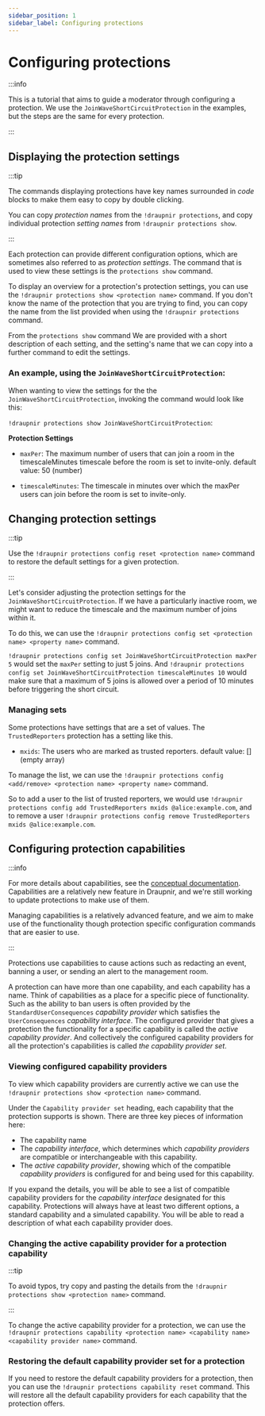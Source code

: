 ```yaml
---
sidebar_position: 1
sidebar_label: Configuring protections
---
```


<!--
SPDX-FileCopyrightText: 2025 Gnuxie <Gnuxie@protonmail.com>

SPDX-License-Identifier: CC-BY-SA-4.0
-->

# Configuring protections

:::info

This is a tutorial that aims to guide a moderator through configuring
a protection. We use the `JoinWaveShortCircuitProtection` in the
examples, but the steps are the same for every protection.

:::

## Displaying the protection settings

:::tip

The commands displaying protections have key names surrounded in
_code_ blocks to make them easy to copy by double clicking.

You can copy _protection names_ from the `!draupnir protections`,
and copy individual protection _setting names_ from `!draupnir
protections show`.

:::

Each protection can provide different configuration options, which are
sometimes also referred to as _protection settings_. The command that
is used to view these settings is the `protections show` command.

To display an overview for a protection's protection settings, you can
use the `!draupnir protections show <protection name>` command. If you
don't know the name of the protection that you are trying to find, you
can copy the name from the list provided when using the `!draupnir
protections` command.

From the `protections show` command We are provided with a short
description of each setting, and the setting's name that we can copy
into a further command to edit the settings.

### An example, using the `JoinWaveShortCircuitProtection`:

When wanting to view the settings for the the
`JoinWaveShortCircuitProtection`, invoking the command would look like
this:

`!draupnir protections show JoinWaveShortCircuitProtection`:

**Protection Settings**

- `maxPer`: The maximum number of users that can join a room in the
  timescaleMinutes timescale before the room is set to invite-only.
  default value: 50 (number)

- `timescaleMinutes`: The timescale in minutes over which the maxPer
  users can join before the room is set to invite-only.

## Changing protection settings

:::tip

Use the `!draupnir protections config reset <protection name>` command
to restore the default settings for a given protection.

:::

Let's consider adjusting the protection settings for the
`JoinWaveShortCircuitProtection`. If we have a particularly inactive
room, we might want to reduce the timescale and the maximum number of
joins within it.

To do this, we can use the `!draupnir protections config set
<protection name> <property name>` command.

`!draupnir protections config set JoinWaveShortCircuitProtection
maxPer 5` would set the `maxPer` setting to just 5 joins. And
`!draupnir protections config set JoinWaveShortCircuitProtection
timescaleMinutes 10` would make sure that a maximum of 5 joins is
allowed over a period of 10 minutes before triggering the short
circuit.

### Managing sets

Some protections have settings that are a set of values. The
`TrustedReporters` protection has a setting like this.

- `mxids`: The users who are marked as trusted reporters. default
  value: [] (empty array)

To manage the list, we can use the `!draupnir protections config <add/remove> <protection name> <property name>` command.

So to add a user to the list of trusted reporters, we would use
`!draupnir protections config add TrustedReporters mxids
@alice:example.com`, and to remove a user `!draupnir protections
config remove TrustedReporters mxids @alice:example.com`.

## Configuring protection capabilities

:::info

For more details about capabilities, see the [conceptual
documentation](../matrix-protection-suite/concepts/protection).
Capabilities are a relatively new feature in Draupnir, and we're still
working to update protections to make use of them.

Managing capabilities is a relatively advanced feature, and we aim to
make use of the functionality though protection specific configuration
commands that are easier to use.

:::

Protections use capabilities to cause actions such as redacting an
event, banning a user, or sending an alert to the management room.

A protection can have more than one capability, and each capability
has a name. Think of capabilities as a place for a specific piece of
functionality. Such as the ability to ban users is often provided by
the `StandardUserConsequences` _capability provider_ which satisfies
the `UserConsequences` _capability interface_. The configured provider
that gives a protection the functionality for a specific capability is
called the _active capability provider_. And collectively the
configured capability providers for all the protection's capabilities
is called _the capability provider set_.

### Viewing configured capability providers

To view which capability providers are currently active we can use the
`!draupnir protections show <protection name>` command.

Under the `Capability provider set` heading, each capability that the
protection supports is shown. There are three key pieces of
information here:

- The capability name
- The _capability interface_, which determines which _capability providers_ are
  compatible or interchangeable with this capability.
- The _active capability provider_, showing which of the compatible _capability providers_ is configured
  for and being used for this capability.

If you expand the details, you will be able to see a list of
compatible capability providers for the _capability interface_
designated for this capability. Protections will always have at least
two different options, a standard capability and a simulated
capability. You will be able to read a description of what each capability
provider does.

### Changing the active capability provider for a protection capability

:::tip

To avoid typos, try copy and pasting the details from the `!draupnir
protections show <protection name>` command.

:::

To change the active capability provider for a protection, we can use
the `!draupnir protections capability <protection name> <capability
name> <capability provider name>` command.

### Restoring the default capability provider set for a protection

If you need to restore the default capability providers for a
protection, then you can use the `!draupnir protections capability
reset` command. This will restore all the default capability providers
for each capability that the protection offers.
